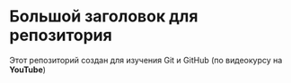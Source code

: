 # Большой заголовок для репозитория
Этот репозиторий создан для изучения Git и GitHub (по видеокурсу на **YouTube**)